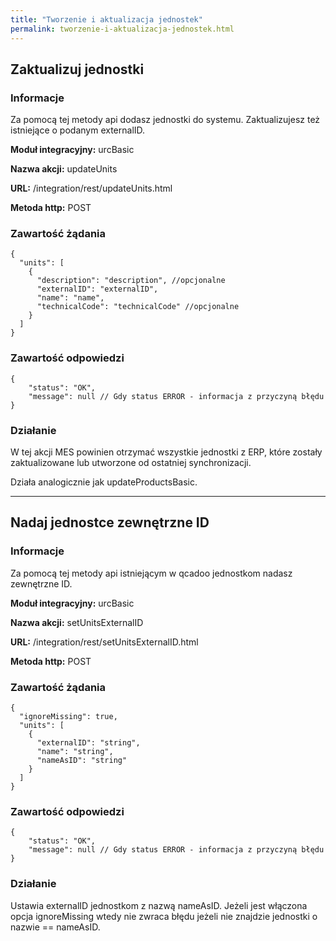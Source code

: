 ```yaml
---
title: "Tworzenie i aktualizacja jednostek"
permalink: tworzenie-i-aktualizacja-jednostek.html
---
```


## Zaktualizuj jednostki
### Informacje

Za pomocą tej metody api dodasz jednostki do systemu. Zaktualizujesz też istniejące o podanym externalID. 

  **Moduł integracyjny:** urcBasic

  **Nazwa akcji:** updateUnits

  **URL:** /integration/rest/updateUnits.html

  **Metoda http:** POST

### Zawartość żądania
~~~~~~~~
{
  "units": [
    {
      "description": "description", //opcjonalne
      "externalID": "externalID",
      "name": "name",
      "technicalCode": "technicalCode" //opcjonalne
    }
  ]
}
~~~~~~~~


### Zawartość odpowiedzi
~~~~~~~~
{
    "status": "OK",
    "message": null // Gdy status ERROR - informacja z przyczyną błędu
}
~~~~~~~~

### Działanie
W tej akcji MES powinien otrzymać wszystkie jednostki z ERP, które zostały zaktualizowane lub utworzone od ostatniej synchronizacji.

Działa analogicznie jak updateProductsBasic.

---

## Nadaj jednostce zewnętrzne ID
### Informacje

Za pomocą tej metody api istniejącym w qcadoo jednostkom nadasz zewnętrzne ID.

  **Moduł integracyjny:** urcBasic

  **Nazwa akcji:** setUnitsExternalID

  **URL:** /integration/rest/setUnitsExternalID.html

  **Metoda http:** POST

### Zawartość żądania
~~~~~~~~
{
  "ignoreMissing": true,
  "units": [
    {
      "externalID": "string",
      "name": "string",
      "nameAsID": "string"
    }
  ]
}
~~~~~~~~


### Zawartość odpowiedzi
~~~~~~~~
{
    "status": "OK",
    "message": null // Gdy status ERROR - informacja z przyczyną błędu
}
~~~~~~~~

### Działanie
Ustawia externalID jednostkom z nazwą nameAsID. Jeżeli jest włączona opcja ignoreMissing wtedy nie zwraca błędu jeżeli nie znajdzie jednostki o nazwie == nameAsID.

